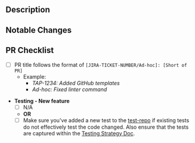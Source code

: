 ## Description

<!-- Summarize your PR between here and the checklist. -->

## Notable Changes

<!-- Provide a little context into the notable files changed, and what changes were made to them. -->

## PR Checklist

- [ ] PR title follows the format of `[JIRA-TICKET-NUMBER/Ad-hoc]: [Short of PR]`
  - Example:
    - _TAP-1234: Added GitHub templates_
    - _Ad-hoc: Fixed linter command_
- **Testing - New feature**
  - [ ] N/A
  - **OR**
  - [ ] Make sure you've added a new test to the [test-repo](https://github.com/taplytics/taplytics-react-native-integration-tests) if existing tests do not effectively test the code changed. Also ensure that the tests are captured within the [Testing Strategy Doc](https://www.notion.so/taplytics/React-Native-SDK-Testing-Strategy-9c38a9d98b9d4ca788576a5dfbe7dcd7#370ffefe7e8341a98135c16c6de066a5).
